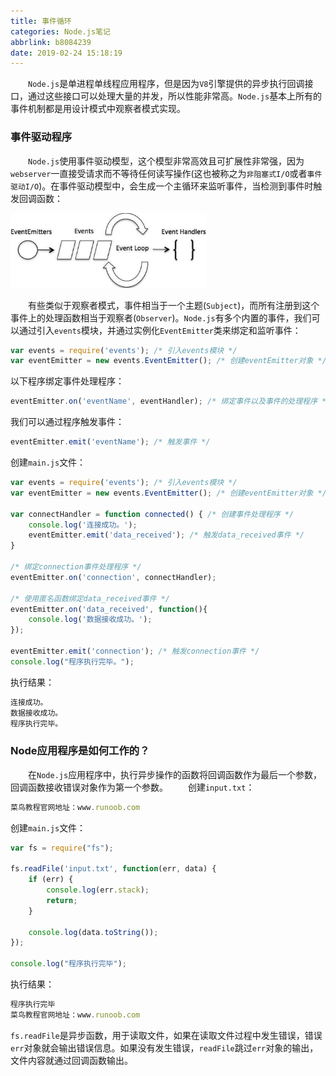 ```yaml
---
title: 事件循环
categories: Node.js笔记
abbrlink: b8084239
date: 2019-02-24 15:18:19
---
```

&emsp;&emsp;`Node.js`是单进程单线程应用程序，但是因为`V8`引擎提供的异步执行回调接口，通过这些接口可以处理大量的并发，所以性能非常高。`Node.js`基本上所有的事件机制都是用设计模式中观察者模式实现。<!--more-->

### 事件驱动程序

&emsp;&emsp;`Node.js`使用事件驱动模型，这个模型非常高效且可扩展性非常强，因为`webserver`一直接受请求而不等待任何读写操作(这也被称之为`非阻塞式I/O`或者`事件驱动I/O`)。在事件驱动模型中，会生成一个主循环来监听事件，当检测到事件时触发回调函数：

<img src="./事件循环/1.png" height="120" width="313">

&emsp;&emsp;有些类似于观察者模式，事件相当于一个主题(`Subject`)，而所有注册到这个事件上的处理函数相当于观察者(`Observer`)。`Node.js`有多个内置的事件，我们可以通过引入`events`模块，并通过实例化`EventEmitter`类来绑定和监听事件：

``` javascript
var events = require('events'); /* 引入events模块 */
var eventEmitter = new events.EventEmitter(); /* 创建eventEmitter对象 */
```

以下程序绑定事件处理程序：

``` javascript
eventEmitter.on('eventName', eventHandler); /* 绑定事件以及事件的处理程序 */
```

我们可以通过程序触发事件：

``` javascript
eventEmitter.emit('eventName'); /* 触发事件 */
```

创建`main.js`文件：

``` javascript
var events = require('events'); /* 引入events模块 */
var eventEmitter = new events.EventEmitter(); /* 创建eventEmitter对象 */
​
var connectHandler = function connected() { /* 创建事件处理程序 */
    console.log('连接成功。');
    eventEmitter.emit('data_received'); /* 触发data_received事件 */
}
​
/* 绑定connection事件处理程序 */
eventEmitter.on('connection', connectHandler);

/* 使用匿名函数绑定data_received事件 */
eventEmitter.on('data_received', function(){
    console.log('数据接收成功。');
});
​
eventEmitter.emit('connection'); /* 触发connection事件 */
console.log("程序执行完毕。");
```

执行结果：

``` javascript
连接成功。
数据接收成功。
程序执行完毕。
```

### Node应用程序是如何工作的？

&emsp;&emsp;在`Node.js`应用程序中，执行异步操作的函数将回调函数作为最后一个参数，回调函数接收错误对象作为第一个参数。
&emsp;&emsp;创建`input.txt`：

``` javascript
菜鸟教程官网地址：www.runoob.com
```

创建`main.js`文件：

``` javascript
var fs = require("fs");
​
fs.readFile('input.txt', function(err, data) {
    if (err) {
        console.log(err.stack);
        return;
    }

    console.log(data.toString());
});
​
console.log("程序执行完毕");
```

执行结果：

``` javascript
程序执行完毕
菜鸟教程官网地址：www.runoob.com
```

`fs.readFile`是异步函数，用于读取文件，如果在读取文件过程中发生错误，错误`err`对象就会输出错误信息。如果没有发生错误，`readFile`跳过`err`对象的输出，文件内容就通过回调函数输出。